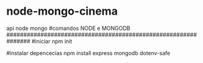 # node-mongo-cinema
api node mongo
#comandos NODE e MONGODB
###############################################################
#iniciar
npm init

#instalar depencecias
npm install express mongodb dotenv-safe
